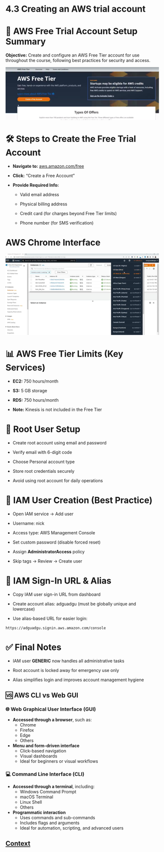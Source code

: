 # 4.3 Creating an AWS trial account 

# 🧾 AWS Free Trial Account Setup Summary
**Objective:** Create and configure an AWS Free Tier account for use throughout the course, following best practices for security and access.

![AWS_Free_Tier.png](./IMAGES/AWS_Free_Tier.png)
 
# 🛠️ Steps to Create the Free Trial Account
* **Navigate to:** [aws.amazon.com/free](https://aws.amazon.com/free/)

* **Click:** “Create a Free Account”

* **Provide Required Info:**

    - Valid email address

    - Physical billing address

    - Credit card (for charges beyond Free Tier limits)

    - Phone number (for SMS verification)

# AWS Chrome Interface

![AWS Chrome Interface](./IMAGES/AWS_Chrome_Interface.png)

# 📊 AWS Free Tier Limits (Key Services)
* **EC2:** 750 hours/month

* **S3:** 5 GB storage

* **RDS:** 750 hours/month

* **Note:** Kinesis is not included in the Free Tier


# 🔐 Root User Setup
* Create root account using email and password

* Verify email with 6-digit code

* Choose Personal account type

* Store root credentials securely

* Avoid using root account for daily operations

# 👤 IAM User Creation (Best Practice)
* Open IAM service → Add user

* Username: nick

* Access type: AWS Management Console

* Set custom password (disable forced reset)

* Assign **AdministratorAccess** policy

* Skip tags → Review → Create user

# 🔗 IAM Sign-In URL & Alias
* Copy IAM user sign-in URL from dashboard

* Create account alias: adguadgu (must be globally unique and lowercase)

* Use alias-based URL for easier login:
  
```
https://adguadgu.signin.aws.amazon.com/console
```

# ✅ Final Notes
* IAM user **GENERIC** now handles all administrative tasks

* Root account is locked away for emergency use only

* Alias simplifies login and improves account management hygiene

 ## 🆚 AWS CLI vs Web GUI

### 🌐 Web Graphical User Interface (GUI)
- **Accessed through a browser**, such as:
  - Chrome
  - Firefox
  - Edge
  - Others
- **Menu and form-driven interface**
  - Click-based navigation
  - Visual dashboards
  - Ideal for beginners or visual workflows

### 💻 Command Line Interface (CLI)
- **Accessed through a terminal**, including:
  - Windows Command Prompt
  - macOS Terminal
  - Linux Shell
  - Others
- **Programmatic interaction**
  - Uses commands and sub-commands
  - Includes flags and arguments
  - Ideal for automation, scripting, and advanced users


 ## [Context](./../context.md)